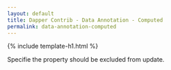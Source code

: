 ```yaml
---
layout: default
title: Dapper Contrib - Data Annotation - Computed
permalink: data-annotation-computed
---
```


{% include template-h1.html %}

Specifie the property should be excluded from update.

